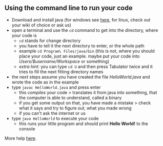 ## Using the command line to run your code

* Download and install java (for windows see [here](https://pibebtol.github.io/java-lessons/exercises/ressources/00windows.html), for linux, check out your wiki of choice or ask us)
* open a terminal and use the `cd` command to get into the directory, where your code is
  * `cd` stands for change directory
  * you have to tell it the next directory to enter, or the whole path
  * example `cd Program\ Files/java/bin` (this is not, where you should place your code, just an example. maybe put your code into *Users/$username/Workspace* or something)
  * *extra hint:* you can type `cd U` and then press Tabulator twice and it tries to fill the next fitting directory names
* the next steps assume you have created the file *HelloWorld.java* and wrote the code as in the example
* type `javac HelloWorld.java` and press enter
  * this *compiles* your code > translates it from java into something, that the computer is able to understand, called a binary
  * if you get some output on that, you have made a mistake > check what it says and try to figure out, what you made wrong
  * if you can't ask the internet or us
* type `java HelloWorld` to execute your code
  * this runs your little program and should print **Hello World!** to the console

More help [here](https://www.maketecheasier.com/run-java-program-from-command-prompt/).
